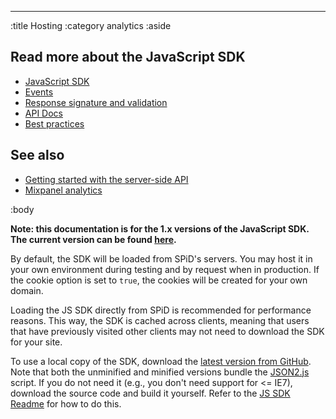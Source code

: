 --------------------------------------------------------------------------------
:title Hosting
:category analytics
:aside

## Read more about the JavaScript SDK

- [JavaScript SDK](/sdks/javascript-1x/)
- [Events](/sdks/js-1x/events/)
- [Response signature and validation](/sdks/js-1x/response-signature-and-validation/)
- [API Docs](/sdks/js-1x/api-docs/)
- [Best practices](/sdks/js-1x/best-practices/)

## See also

- [Getting started with the server-side API](/getting-started/)
- [Mixpanel analytics](/mixpanel/analytics/)

:body

**Note: this documentation is for the 1.x versions of the JavaScript SDK. The current version can be found
[here](/sdks/javascript/).**

By default, the SDK will be loaded from SPiD's servers. You may host it in your
own environment during testing and by request when in production. If the cookie
option is set to `true`, the cookies will be created for your own domain.

Loading the JS SDK directly from SPiD is recommended for performance reasons.
This way, the SDK is cached across clients, meaning that users that have
previously visited other clients may not need to download the SDK for your site.

To use a local copy of the SDK, download the
[latest version from GitHub](https://github.com/schibsted/sdk-js/).
Note that both the unminified and minified versions bundle the
[JSON2.js](https://github.com/douglascrockford/JSON-js) script. If you do not
need it (e.g., you don't need support for <= IE7), download the source code and
build it yourself. Refer to the
[JS SDK Readme](https://github.com/schibsted/sdk-js) for how to do this.
